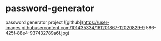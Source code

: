 # password-generator
password generator project
![github](https://user-images.githubusercontent.com/101435334/161201867-12020829-9
586-425f-88e4-937432789a6f.jpg)
